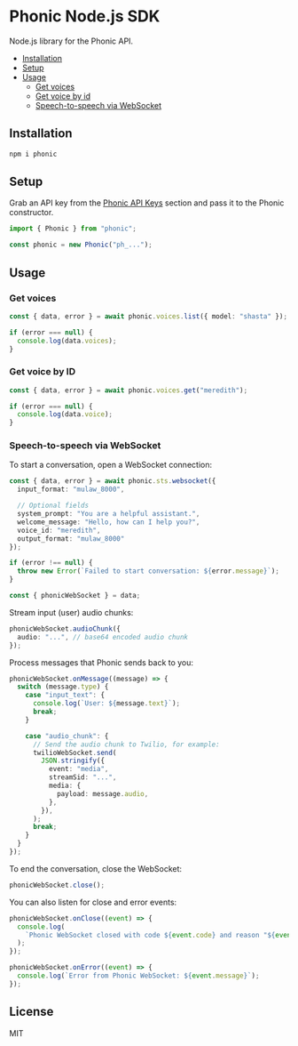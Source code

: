 # Phonic Node.js SDK

Node.js library for the Phonic API.

- [Installation](#installation)
- [Setup](#setup)
- [Usage](#usage)
  - [Get voices](#get-voices)
  - [Get voice by id](#get-voice-by-id)
  - [Speech-to-speech via WebSocket](#speech-to-speech-via-websocket)

## Installation

```bash
npm i phonic
```

## Setup

Grab an API key from the [Phonic API Keys](https://phonic.co/api-keys) section and pass it to the Phonic constructor.

```ts
import { Phonic } from "phonic";

const phonic = new Phonic("ph_...");
```

## Usage

### Get voices

```ts
const { data, error } = await phonic.voices.list({ model: "shasta" });

if (error === null) {
  console.log(data.voices);
}
```


### Get voice by ID

```ts
const { data, error } = await phonic.voices.get("meredith");

if (error === null) {
  console.log(data.voice);
}
```

### Speech-to-speech via WebSocket

To start a conversation, open a WebSocket connection:

```ts
const { data, error } = await phonic.sts.websocket({
  input_format: "mulaw_8000",

  // Optional fields
  system_prompt: "You are a helpful assistant.",
  welcome_message: "Hello, how can I help you?",
  voice_id: "meredith",
  output_format: "mulaw_8000"
});

if (error !== null) {
  throw new Error(`Failed to start conversation: ${error.message}`);
}

const { phonicWebSocket } = data;
```

Stream input (user) audio chunks:

```ts
phonicWebSocket.audioChunk({
  audio: "...", // base64 encoded audio chunk
});
```

Process messages that Phonic sends back to you:

```ts
phonicWebSocket.onMessage((message) => {
  switch (message.type) {
    case "input_text": {
      console.log(`User: ${message.text}`);
      break;
    }

    case "audio_chunk": {
      // Send the audio chunk to Twilio, for example:
      twilioWebSocket.send(
        JSON.stringify({
          event: "media",
          streamSid: "...",
          media: {
            payload: message.audio,
          },
        }),
      );
      break;
    }
  }
});
```

To end the conversation, close the WebSocket:

```ts
phonicWebSocket.close();
```

You can also listen for close and error events:

```ts
phonicWebSocket.onClose((event) => {
  console.log(
    `Phonic WebSocket closed with code ${event.code} and reason "${event.reason}"`,
  );
});

phonicWebSocket.onError((event) => {
  console.log(`Error from Phonic WebSocket: ${event.message}`);
});
```

## License

MIT
